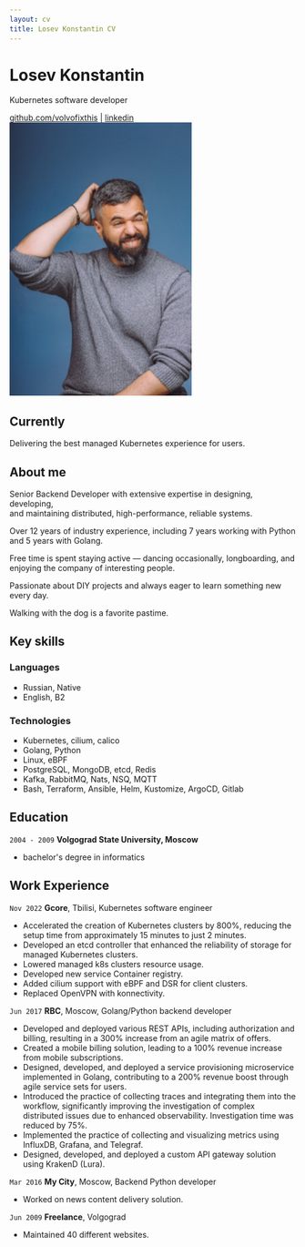 ```yaml
---
layout: cv
title: Losev Konstantin CV
---
```

# Losev Konstantin
Kubernetes software developer

<div id="webaddress">
<a href="https://github.com/volvofixthis">github.com/volvofixthis</a>
| <a href="https://www.linkedin.com/in/konstantin-losev-574919252/">linkedin</a>
</div>
<img src="./media/photo3.jpg" height="480px">

## Currently

Delivering the best managed Kubernetes experience for users.

## About me

Senior Backend Developer with extensive expertise in designing, developing,  
and maintaining distributed, high-performance, reliable systems.  

Over 12 years of industry experience, including 7 years working with Python and 5 years with Golang.  

Free time is spent staying active — dancing occasionally, longboarding, and enjoying the company of interesting people.  

Passionate about DIY projects and always eager to learn something new every day.  

Walking with the dog is a favorite pastime.

## Key skills

### Languages

- Russian, Native
- English, B2

### Technologies
- Kubernetes, cilium, calico
- Golang, Python
- Linux, eBPF
- PostgreSQL, MongoDB, etcd, Redis
- Kafka, RabbitMQ, Nats, NSQ, MQTT
- Bash, Terraform, Ansible, Helm, Kustomize, ArgoCD, Gitlab

## Education

`2004 - 2009`
__Volgograd State University, Moscow__

- bachelor's degree in informatics

## Work Experience

`Nov 2022`
__Gcore__, Tbilisi, Kubernetes software engineer

- Accelerated the creation of Kubernetes clusters by 800%, reducing the setup time from approximately 15 minutes to just 2 minutes.
- Developed an etcd controller that enhanced the reliability of storage for managed Kubernetes clusters.
- Lowered managed k8s clusters resource usage.
- Developed new service Container registry.
- Added cilium support with eBPF and DSR for client clusters.
- Replaced OpenVPN with konnectivity.

`Jun 2017`
__RBC__, Moscow, Golang/Python backend developer

- Developed and deployed various REST APIs, including authorization and billing, resulting in a 300% increase from an agile matrix of offers.
- Created a mobile billing solution, leading to a 100% revenue increase from mobile subscriptions.
- Designed, developed, and deployed a service provisioning microservice implemented in Golang, contributing to a 200% revenue boost through agile service sets for users.
- Introduced the practice of collecting traces and integrating them into the workflow, significantly improving the investigation of complex distributed issues due to enhanced observability. Investigation time was reduced by 75%.
- Implemented the practice of collecting and visualizing metrics using InfluxDB, Grafana, and Telegraf.
- Designed, developed, and deployed a custom API gateway solution using KrakenD (Lura).

`Mar 2016`
__My City__, Moscow, Backend Python developer

- Worked on news content delivery solution.

`Jun 2009`
__Freelance__, Volgograd

- Maintained 40 different websites.
